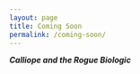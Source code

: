 ```yaml
---
layout: page
title: Coming Soon
permalink: /coming-soon/
---
```

*****Calliope and the Rogue Biologic*****